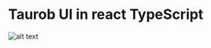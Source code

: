 # Taurob UI in react TypeScript

![alt text](https://github.com/YAS-SIIN/Taurob.UI/blob/master/Taurob-Frontend.png?raw=true)


